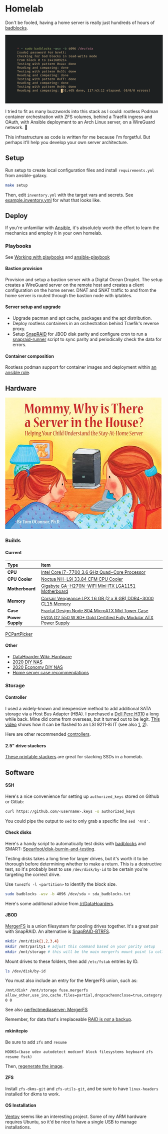 # Homelab

Don't be fooled, having a home server is really just hundreds of hours of [badblocks](https://wiki.archlinux.org/index.php/Badblocks).

![sudo badblocks -wsv -b 4096 /dev/sda output](./screenshots/badblocks.png)

I tried to fit as many buzzwords into this stack as I could: rootless Podman container orchestration with ZFS volumes, behind a Traefik ingress and OAuth, with Ansible deployment to an Arch Linux server, on a WireGuard network. 🏅

This infrastructure as code is written for me because I'm forgetful. But perhaps it'll help you develop your own server architecture.

## Setup

Run setup to create local configuration files and install `requirements.yml` from ansible-galaxy.

```sh
make setup
```

Then, edit `inventory.yml` with the target vars and secrets. See [example.inventory.yml](./example.inventory.yml) for what that looks like.

## Deploy

If you're unfamiliar with [Ansible](https://www.ansible.com/), it's absolutely worth the effort to learn the mechanics and employ it in your own homelab.

### Playbooks

See [Working with playbooks](https://docs.ansible.com/ansible/latest/user_guide/playbooks.html) and [ansible-playbook](https://docs.ansible.com/ansible/latest/cli/ansible-playbook.html)

#### Bastion provision

Provision and setup a bastion server with a Digital Ocean Droplet. The setup creates a WireGuard server on the remote host and creates a client configuration on the home server. DNAT and SNAT traffic to and from the home server is routed through the bastion node with iptables.

#### Server setup and upgrade

- Upgrade pacman and apt cache, packages and the apt distribution.
- Deploy rootless containers in an orchestration behind Traefik's reverse proxy.
- Setup [SnapRAID](https://www.snapraid.it/) for JBOD disk parity and configure cron to run a [snapraid-runner](https://github.com/Chronial/snapraid-runner) script to sync parity and periodically check the data for errors.

#### Container composition

Rootless podman support for container images and deployment within [an ansible role](./roles/compose/tasks).

## Hardware

![book cover: Mommy, Why is There a Server is the House?](./screenshots/stay_at_home_server.jpg)

### Builds

#### Current

| Type             | Item                                                                                                                                                             |
| :--------------- | :--------------------------------------------------------------------------------------------------------------------------------------------------------------- |
| **CPU**          | [Intel Core i7-7700 3.6 GHz Quad-Core Processor](https://pcpartpicker.com/product/9mRFf7/intel-core-i7-7700-36ghz-quad-core-processor-bx80677i77700)             |
| **CPU Cooler**   | [Noctua NH-L9i 33.84 CFM CPU Cooler](https://pcpartpicker.com/product/xxphP6/noctua-nh-l9i-3384-cfm-cpu-cooler-nh-l9i)                                           |
| **Motherboard**  | [Gigabyte GA-H270N-WIFI Mini ITX LGA1151 Motherboard](https://pcpartpicker.com/product/gVZ2FT/gigabyte-ga-h270n-wifi-mini-itx-lga1151-motherboard-ga-h270n-wifi) |
| **Memory**       | [Corsair Vengeance LPX 16 GB (2 x 8 GB) DDR4-3000 CL15 Memory](https://pcpartpicker.com/product/MYH48d/corsair-memory-cmk16gx4m2b3000c15)                        |
| **Case**         | [Fractal Design Node 804 MicroATX Mid Tower Case](https://pcpartpicker.com/product/yTdqqs/fractal-design-case-fdcanode804blw)                                    |
| **Power Supply** | [EVGA G2 550 W 80+ Gold Certified Fully Modular ATX Power Supply](https://pcpartpicker.com/product/qYTrxr/evga-power-supply-220g20550y1)                         |

<!-- | **Storage**      | [Hitachi Deskstar NAS 3 TB 3.5" 7200RPM Internal Hard Drive](https://pcpartpicker.com/product/TP2kcf/hitachi-internal-hard-drive-0s03660)                        | -->

[PCPartPicker](https://pcpartpicker.com/list/PKJqfP)

#### Other

- [DataHoarder Wiki: Hardware](https://www.reddit.com/r/DataHoarder/wiki/hardware)
- [2020 DIY NAS](https://blog.briancmoses.com/2020/11/diy-nas-2020-edition.html)
- [2020 Economy DIY NAS](https://blog.briancmoses.com/2020/12/diy-nas-econonas-2020.html)
- [Home server case recommendations](https://perfectmediaserver.com/hardware/cases/)

### Storage

#### Controller

I used a widely-known and inexpensive method to add additional SATA storage via a Host Bus Adapter (HBA). I purchased a [Dell Perc H310](https://www.ebay.com/sch/i.html?_nkw=Dell+Perc+H310+SATA) a long while back. Mine did come from overseas, but it turned out to be legit. [This video](https://www.youtube.com/watch?v=EOcpp-GdhKo) shows how it can be flashed to an LSI 9211-8i IT (see also [1](https://www.servethehome.com/ibm-serveraid-m1015-part-4/), [2](https://www.truenas.com/community/threads/confused-about-that-lsi-card-join-the-crowd.11901/)).

Here are other recommended [controllers](https://www.reddit.com/r/DataHoarder/wiki/hardware#wiki_controllers).

#### 2.5" drive stackers

[These printable stackers](https://www.thingiverse.com/thing:582781) are great for stacking SSDs in a homelab.

## Software

#### SSH

Here's a nice convenience for setting up `authorized_keys` stored on Github or Gitlab:

```sh
curl https://github.com/<username>.keys -o authorized_keys
```

You could pipe the output to `sed` to only grab a specific line `sed '4!d'`.

#### Check disks

Here's a handy script to automatically test disks with [badblocks](https://wiki.archlinux.org/index.php/Badblocks) and SMART: [Spearfoot/disk-burnin-and-testing](https://github.com/Spearfoot/disk-burnin-and-testing).

Testing disks takes a long time for larger drives, but it's worth it to be thorough before determining whether to make a return. This is a destructive test, so it's probably best to use `/dev/disk/by-id` to be certain you're targeting the correct drive.

Use `tune2fs -l <partition>` to identify the block size.

```sh
sudo badblocks -wsv -b 4096 /dev/sda > sda_badblocks.txt
```

Here's some additional advice from [/r/DataHoarders](https://www.reddit.com/r/DataHoarder/comments/7seion/new_drive_first_steps_you_take_before_using/).

#### JBOD

[MergerFS](https://github.com/trapexit/mergerfs) is a union filesystem for pooling drives together. It's a great pair with SnapRAID. An alternative is [SnapRAID-BTRFS](https://wiki.selfhosted.show/tools/snapraid-btrfs/).

```sh
mkdir /mnt/disk{1,2,3,4}
mkdir /mnt/parity1 # adjust this command based on your parity setup
mkdir /mnt/storage # this will be the main mergerfs mount point (a collection of your drives)
```

Mount drives to these folders, then add `/etc/fstab` entries by ID.

```sh
ls /dev/disk/by-id
```

You must also include an entry for the MergerFS union, such as:

```
/mnt/disk* /mnt/storage fuse.mergerfs allow_other,use_ino,cache.files=partial,dropcacheonclose=true,category.create=mfs,fsname=mergerfs,minfreespace=10G 0 0
```

See also [perfectmediaserver: MergerFS](https://perfectmediaserver.com/installation/manual-install/#mergerfs)

Remember, for data that's irreplaceable [RAID is _not_ a backup](https://www.raidisnotabackup.com/).

#### mkinitcpio

Be sure to add `zfs` and `resume`

```
HOOKS=(base udev autodetect modconf block filesystems keyboard zfs resume fsck)
```

Then, [regenerate the image](https://wiki.archlinux.org/index.php/Mkinitcpio#Image_creation_and_activation).

#### ZFS

Install `zfs-dkms-git` and `zfs-utils-git`, and be sure to have `linux-headers` installed for dkms to work.

#### OS Installation

[Ventoy](https://www.ventoy.net/en/index.html) seems like an interesting project. Some of my ARM hardware requires Ubuntu, so it'd be nice to have a single USB to manage installations.
